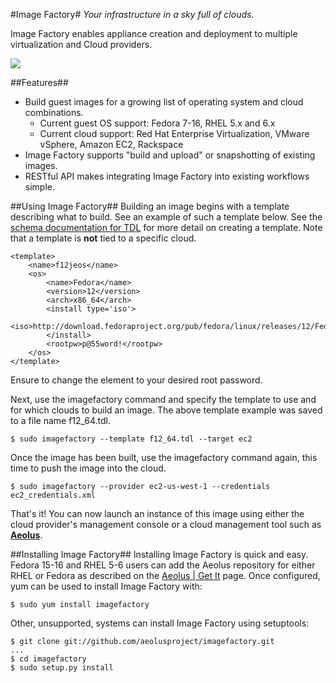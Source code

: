#Image Factory#
*Your infrastructure in a sky full of clouds.*

Image Factory enables appliance creation and deployment to multiple virtualization
and Cloud providers.

![](http://aeolusproject.github.com/imagefactory/images/IF-highlevel.png)

##Features##
*   Build guest images for a growing list of operating system and cloud combinations.
    * Current guest OS support: Fedora 7-16, RHEL 5.x and 6.x
    * Current cloud support: Red Hat Enterprise Virtualization, VMware vSphere, Amazon EC2, Rackspace
*   Image Factory supports "build and upload" or snapshotting of existing images.
*   RESTful API makes integrating Image Factory into existing workflows simple.

##Using Image Factory##
Building an image begins with a template describing what to build. See an example
of such a template below. See the [schema documentation for TDL](http://imgfac.org/documentation/tdl/TDL.html)
for more detail on creating a template. Note that a template is **not** tied to
a specific cloud. 

    <template>
        <name>f12jeos</name>
        <os>
            <name>Fedora</name>
            <version>12</version>
            <arch>x86_64</arch>
            <install type='iso'>
                <iso>http://download.fedoraproject.org/pub/fedora/linux/releases/12/Fedora/x86_64/os/</iso>
            </install>
            <rootpw>p@55word!</rootpw>
        </os>
    </template>

Ensure to change the element to your desired root password.

Next, use the imagefactory command and specify the template to use and for which
clouds to build an image. The above template example was saved to a file name f12_64.tdl.

    $ sudo imagefactory --template f12_64.tdl --target ec2

Once the image has been built, use the imagefactory command again, this time to
push the image into the cloud.

    $ sudo imagefactory --provider ec2-us-west-1 --credentials ec2_credentials.xml

That's it!  You can now launch an instance of this image using either the cloud
provider's management console or a cloud management tool such as 
**[Aeolus](http://www.aeolusproject.org/)**.

##Installing Image Factory##
Installing Image Factory is quick and easy.  Fedora 15-16 and RHEL 5-6 users can
add the Aeolus repository for either RHEL or Fedora as described on the
[Aeolus | Get It](http://www.aeolusproject.org/get_it.html#stable) page.  Once
configured, yum can be used to install Image Factory with:

    $ sudo yum install imagefactory

Other, unsupported, systems can install Image Factory using setuptools:

    $ git clone git://github.com/aeolusproject/imagefactory.git
    ...
    $ cd imagefactory
    $ sudo setup.py install
